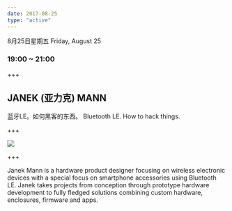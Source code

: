 ```yaml
---
date: 2017-08-25
type: "active"
---
```


8月25日星期五
Friday, August 25
### 19:00 ~ 21:00 

+++

## JANEK (亚力克) MANN
蓝牙LE。如何黑客的东西。
Bluetooth LE. How to hack things.

+++

![](/images/janek.jpg)

+++

Janek Mann is a hardware product designer focusing on wireless electronic devices with a special focus on smartphone accessories using Bluetooth LE. Janek takes projects from conception through prototype hardware development to fully fledged solutions combining custom hardware, enclosures, firmware and apps.
